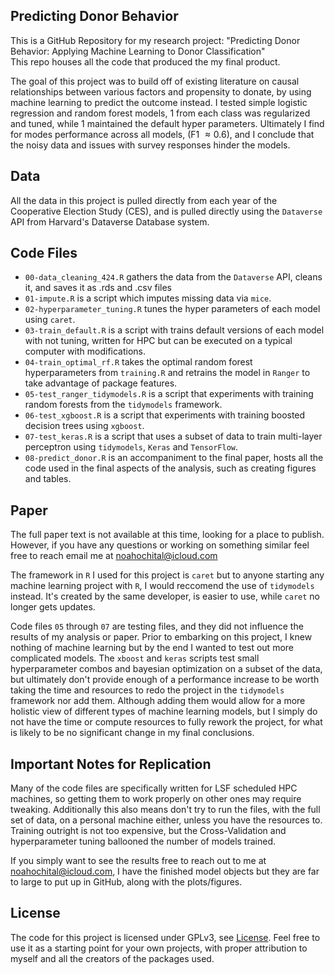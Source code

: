 ## Predicting Donor Behavior  
This is a GitHub Repository for my research project: "Predicting Donor Behavior: Applying Machine Learning to Donor Classification"  
This repo houses all the code that produced the my final product.

The goal of this project was to build off of existing literature on causal relationships between various factors
and propensity to donate, by using machine learning to predict the outcome instead. I tested simple logistic regression
and random forest models, 1 from each class was regularized and tuned, while 1 maintained the default hyper parameters.
Ultimately I find for modes performance across all models, (F1 $\approx 0.6$), and I conclude that the noisy data and issues with survey responses hinder the models.

## Data

All the data in this project is pulled directly from each year of the Cooperative Election Study (CES),
and is pulled directly using the `Dataverse` API from Harvard's Dataverse Database system.  

## Code Files

* `00-data_cleaning_424.R` gathers the data from the `Dataverse` API, cleans it, and saves it as .rds and .csv files
* `01-impute.R` is a script which imputes missing data via `mice`.
* `02-hyperparameter_tuning.R` tunes the hyper parameters of each model using `caret`. 
* `03-train_default.R` is a script with trains default versions of each model with not tuning, written for HPC but can be executed on a typical computer with modifications.  
* `04-train_optimal_rf.R` takes the optimal random forest hyperparameters from `training.R` and retrains the model in `Ranger` to take advantage of package features.  
* `05-test_ranger_tidymodels.R` is a script that experiments with training random forests from the `tidymodels` framework.
* `06-test_xgboost.R` is a script that experiments with training boosted decision trees using `xgboost`.
* `07-test_keras.R` is a script that uses a subset of data to train multi-layer perceptron using `tidymodels`, `Keras` and `TensorFlow`.
* `08-predict_donor.R` is an accompaniment to the final paper, hosts all the code used in the final aspects of the analysis, such as creating figures and tables.

## Paper

The full paper text is not available at this time, looking for a place to publish. However, if you have any questions or working on something similar feel free to reach email me at <noahochital@icloud.com>

The framework in `R` I used for this project is `caret` but to anyone starting any machine learning project with `R`, I would reccomend the use of `tidymodels` instead.
It's created by the same developer, is easier to use, while `caret` no longer gets updates.

Code files `05` through `07` are testing files, and they did not influence the results of my analysis or paper.
Prior to embarking on this project, I knew nothing of machine learning but by the end I wanted to test out more complicated models.
The `xboost` and `keras` scripts test small hyperparameter combos and bayesian optimization on a subset of the data, but ultimately don't provide enough of a performance increase to be worth taking the time and resources to redo the project in the `tidymodels` framework nor add them.
Although adding them would allow for a more holistic view of different types of machine learning models, but I simply do not have the time or compute resources to fully rework the project, for what is likely to be no significant change in my final conclusions.

## Important Notes for Replication

Many of the code files are specifically written for LSF scheduled HPC machines, so getting them to work properly on other ones may require tweaking.
Additionally this also means don't try to run the files, with the full set of data, on a personal machine either, unless you have the resources to.
Training outright is not too expensive, but the Cross-Validation and hyperparameter tuning ballooned the number of models trained.

If you simply want to see the results free to reach out to me at <noahochital@icloud.com>, I have the finished model objects but they are far to large to put up in GitHub, along with the plots/figures.


## License

The code for this project is licensed under GPLv3, see [License](LICENSE). Feel free to use it as a starting point for your own projects, with proper attribution to myself and all the creators of the packages used.



